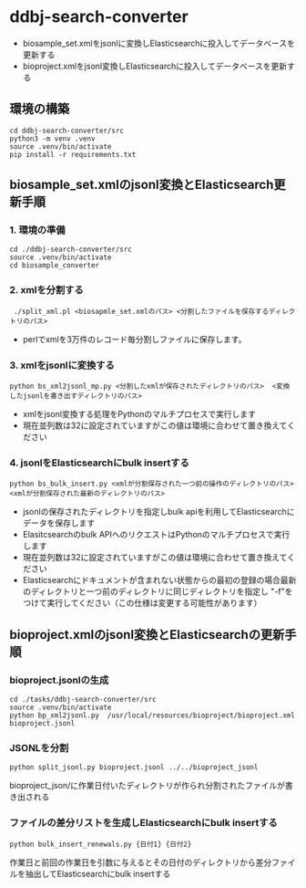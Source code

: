 # ddbj-search-converter

- biosample_set.xmlをjsonlに変換しElasticsearchに投入してデータベースを更新する
- bioproject.xmlをjsonl変換しElasticsearchに投入してデータベースを更新する

## 環境の構築

```
cd ddbj-search-converter/src
python3 -m venv .venv
source .venv/bin/activate
pip install -r requirements.txt
```

## biosample_set.xmlのjsonl変換とElasticsearch更新手順

### 1. 環境の準備

```
cd ./ddbj-search-converter/src
source .venv/bin/activate
cd biosample_converter
```

### 2. xmlを分割する

```
 ./split_xml.pl <biosapmle_set.xmlのパス> <分割したファイルを保存するディレクトリのパス>
```

- perlでxmlを3万件のレコード毎分割しファイルに保存します。

### 3. xmlをjsonlに変換する

```
python bs_xml2jsonl_mp.py <分割したxmlが保存されたディレクトリのパス>  <変換したjsonlを書き出すディレクトリのパス>
```
- xmlをjsonl変換する処理をPythonのマルチプロセスで実行します
- 現在並列数は32に設定されていますがこの値は環境に合わせて置き換えてください


### 4. jsonlをElasticsearchにbulk insertする

```
python bs_bulk_insert.py <xmlが分割保存された一つ前の操作のディレクトリのパス> <xmlが分割保存された最新のディレクトリのパス>
```
- jsonlの保存されたディレクトリを指定しbulk apiを利用してElasticsearchにデータを保存します
- Elasitcsearchのbulk APIへのリクエストはPythonのマルチプロセスで実行します
- 現在並列数は32に設定されていますがこの値は環境に合わせて置き換えてください
- Elasticsearchにドキュメントが含まれない状態からの最初の登録の場合最新のディレクトリと一つ前のディレクトリに同じディレクトリを指定し "-f"をつけて実行してください（この仕様は変更する可能性があります）



## bioproject.xmlのjsonl変換とElasticsearchの更新手順

### bioproject.jsonlの生成

```
cd ./tasks/ddbj-search-converter/src
source .venv/bin/activate
python bp_xml2jsonl.py  /usr/local/resources/bioproject/bioproject.xml bioproject.jsonl
```

### JSONLを分割

```
python split_jsonl.py bioproject.jsonl ../../bioproject_jsonl
```
bioproject_json/に作業日付いたディレクトリが作られ分割されたファイルが書き出される

### ファイルの差分リストを生成しElasticsearchにbulk insertする

```
python bulk_insert_renewals.py {日付1} {日付2}
```
作業日と前回の作業日を引数に与えるとその日付のディレクトリから差分ファイルを抽出してElasticsearchにbulk insertする


